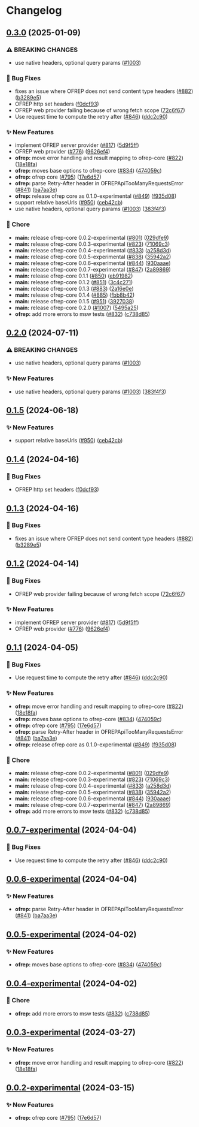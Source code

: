 # Changelog

## [0.3.0](https://github.com/jarebudev/js-sdk-contrib/compare/ofrep-core-v0.2.0...ofrep-core-v0.3.0) (2025-01-09)


### ⚠ BREAKING CHANGES

* use native headers, optional query params ([#1003](https://github.com/jarebudev/js-sdk-contrib/issues/1003))

### 🐛 Bug Fixes

* fixes an issue where OFREP does not send content type headers ([#882](https://github.com/jarebudev/js-sdk-contrib/issues/882)) ([b3289e5](https://github.com/jarebudev/js-sdk-contrib/commit/b3289e5083e97946f4ab62a6f2f10bb1402e7a55))
* OFREP http set headers ([f0dcf93](https://github.com/jarebudev/js-sdk-contrib/commit/f0dcf93ce97d01b79854212919afe5eacd28c860))
* OFREP web provider failing because of wrong fetch scope ([72c6f67](https://github.com/jarebudev/js-sdk-contrib/commit/72c6f6739342bd35c40d7261c96f9ebf84352fbb))
* Use request time to compute the retry after ([#846](https://github.com/jarebudev/js-sdk-contrib/issues/846)) ([ddc2c90](https://github.com/jarebudev/js-sdk-contrib/commit/ddc2c9042c82c9066415ce4f6243639ae94d20c5))


### ✨ New Features

* implement OFREP server provider ([#817](https://github.com/jarebudev/js-sdk-contrib/issues/817)) ([5d9f5ff](https://github.com/jarebudev/js-sdk-contrib/commit/5d9f5ffa3cebbf54f52f215ccf135edf3ab4cc87))
* OFREP web provider ([#776](https://github.com/jarebudev/js-sdk-contrib/issues/776)) ([9626ef4](https://github.com/jarebudev/js-sdk-contrib/commit/9626ef43ae8f5252219b3a9bff51b83c4c5e6230))
* **ofrep:** move error handling and result mapping to ofrep-core ([#822](https://github.com/jarebudev/js-sdk-contrib/issues/822)) ([18e18fa](https://github.com/jarebudev/js-sdk-contrib/commit/18e18fa5f113d064521165cf3a716913a814e8cc))
* **ofrep:** moves base options to ofrep-core ([#834](https://github.com/jarebudev/js-sdk-contrib/issues/834)) ([474059c](https://github.com/jarebudev/js-sdk-contrib/commit/474059c207067e437a698a12582582d8b567aabf))
* **ofrep:** ofrep core ([#795](https://github.com/jarebudev/js-sdk-contrib/issues/795)) ([17e6d57](https://github.com/jarebudev/js-sdk-contrib/commit/17e6d57e43280a73f8c5f30fddc0447a900e3c79))
* **ofrep:** parse Retry-After header in OFREPApiTooManyRequestsError ([#841](https://github.com/jarebudev/js-sdk-contrib/issues/841)) ([ba7aa3e](https://github.com/jarebudev/js-sdk-contrib/commit/ba7aa3efbc5ffacc2008d4591b2a585df34cbd01))
* **ofrep:** release ofrep core as 0.1.0-experimental ([#849](https://github.com/jarebudev/js-sdk-contrib/issues/849)) ([f935d08](https://github.com/jarebudev/js-sdk-contrib/commit/f935d08e823ddf199ad93974b7ef4df616c5d436))
* support relative baseUrls ([#950](https://github.com/jarebudev/js-sdk-contrib/issues/950)) ([ceb42cb](https://github.com/jarebudev/js-sdk-contrib/commit/ceb42cb335518963a3ca5d21f15f9b439c481f2f))
* use native headers, optional query params ([#1003](https://github.com/jarebudev/js-sdk-contrib/issues/1003)) ([383f4f3](https://github.com/jarebudev/js-sdk-contrib/commit/383f4f310d0eeed8a72f73ed8a539aeab46e3177))


### 🧹 Chore

* **main:** release ofrep-core 0.0.2-experimental ([#801](https://github.com/jarebudev/js-sdk-contrib/issues/801)) ([029dfe9](https://github.com/jarebudev/js-sdk-contrib/commit/029dfe9bddb5da1c6661c85b7d95843db4a35fdd))
* **main:** release ofrep-core 0.0.3-experimental ([#823](https://github.com/jarebudev/js-sdk-contrib/issues/823)) ([71069c3](https://github.com/jarebudev/js-sdk-contrib/commit/71069c3ed8cbeedade3f168a8dca36fa8e304c2e))
* **main:** release ofrep-core 0.0.4-experimental ([#833](https://github.com/jarebudev/js-sdk-contrib/issues/833)) ([a258d3d](https://github.com/jarebudev/js-sdk-contrib/commit/a258d3d56f5376bb4f1dbfe42dd725c7540f85ff))
* **main:** release ofrep-core 0.0.5-experimental ([#838](https://github.com/jarebudev/js-sdk-contrib/issues/838)) ([35942a2](https://github.com/jarebudev/js-sdk-contrib/commit/35942a20e833ec677a46072dea34baa5f60492fc))
* **main:** release ofrep-core 0.0.6-experimental ([#844](https://github.com/jarebudev/js-sdk-contrib/issues/844)) ([930aaae](https://github.com/jarebudev/js-sdk-contrib/commit/930aaaeec1c36094fdb0231ec80fff38636b4d21))
* **main:** release ofrep-core 0.0.7-experimental ([#847](https://github.com/jarebudev/js-sdk-contrib/issues/847)) ([2a89869](https://github.com/jarebudev/js-sdk-contrib/commit/2a898695761e65c909ed73aa9f77c84091da9c9d))
* **main:** release ofrep-core 0.1.1 ([#850](https://github.com/jarebudev/js-sdk-contrib/issues/850)) ([eb91982](https://github.com/jarebudev/js-sdk-contrib/commit/eb919828dfe2cdcc3f64ff6b8dcb1ac93fa313ef))
* **main:** release ofrep-core 0.1.2 ([#851](https://github.com/jarebudev/js-sdk-contrib/issues/851)) ([3c4c271](https://github.com/jarebudev/js-sdk-contrib/commit/3c4c2714d7acfd774f14dc4ab089d48c85dd8581))
* **main:** release ofrep-core 0.1.3 ([#883](https://github.com/jarebudev/js-sdk-contrib/issues/883)) ([2a16e0e](https://github.com/jarebudev/js-sdk-contrib/commit/2a16e0e98e661530328e75e106b60e54c4072e7e))
* **main:** release ofrep-core 0.1.4 ([#885](https://github.com/jarebudev/js-sdk-contrib/issues/885)) ([fbb8b42](https://github.com/jarebudev/js-sdk-contrib/commit/fbb8b42d690a7c1b3fe0c78b096eb2daafc43343))
* **main:** release ofrep-core 0.1.5 ([#951](https://github.com/jarebudev/js-sdk-contrib/issues/951)) ([3927038](https://github.com/jarebudev/js-sdk-contrib/commit/3927038f61d74ac6623ff69d16008e1c5f534fa7))
* **main:** release ofrep-core 0.2.0 ([#1007](https://github.com/jarebudev/js-sdk-contrib/issues/1007)) ([5495a25](https://github.com/jarebudev/js-sdk-contrib/commit/5495a254de8740ec7459ebf1743f4e975578e7b2))
* **ofrep:** add more errors to msw tests ([#832](https://github.com/jarebudev/js-sdk-contrib/issues/832)) ([c738d85](https://github.com/jarebudev/js-sdk-contrib/commit/c738d8576405539b9a2e8f13702b2c35ded9609e))

## [0.2.0](https://github.com/open-feature/js-sdk-contrib/compare/ofrep-core-v0.1.5...ofrep-core-v0.2.0) (2024-07-11)


### ⚠ BREAKING CHANGES

* use native headers, optional query params ([#1003](https://github.com/open-feature/js-sdk-contrib/issues/1003))

### ✨ New Features

* use native headers, optional query params ([#1003](https://github.com/open-feature/js-sdk-contrib/issues/1003)) ([383f4f3](https://github.com/open-feature/js-sdk-contrib/commit/383f4f310d0eeed8a72f73ed8a539aeab46e3177))

## [0.1.5](https://github.com/open-feature/js-sdk-contrib/compare/ofrep-core-v0.1.4...ofrep-core-v0.1.5) (2024-06-18)


### ✨ New Features

* support relative baseUrls ([#950](https://github.com/open-feature/js-sdk-contrib/issues/950)) ([ceb42cb](https://github.com/open-feature/js-sdk-contrib/commit/ceb42cb335518963a3ca5d21f15f9b439c481f2f))

## [0.1.4](https://github.com/open-feature/js-sdk-contrib/compare/ofrep-core-v0.1.3...ofrep-core-v0.1.4) (2024-04-16)


### 🐛 Bug Fixes

* OFREP http set headers ([f0dcf93](https://github.com/open-feature/js-sdk-contrib/commit/f0dcf93ce97d01b79854212919afe5eacd28c860))

## [0.1.3](https://github.com/open-feature/js-sdk-contrib/compare/ofrep-core-v0.1.2...ofrep-core-v0.1.3) (2024-04-16)


### 🐛 Bug Fixes

* fixes an issue where OFREP does not send content type headers ([#882](https://github.com/open-feature/js-sdk-contrib/issues/882)) ([b3289e5](https://github.com/open-feature/js-sdk-contrib/commit/b3289e5083e97946f4ab62a6f2f10bb1402e7a55))

## [0.1.2](https://github.com/open-feature/js-sdk-contrib/compare/ofrep-core-v0.1.1...ofrep-core-v0.1.2) (2024-04-14)


### 🐛 Bug Fixes

* OFREP web provider failing because of wrong fetch scope ([72c6f67](https://github.com/open-feature/js-sdk-contrib/commit/72c6f6739342bd35c40d7261c96f9ebf84352fbb))


### ✨ New Features

* implement OFREP server provider ([#817](https://github.com/open-feature/js-sdk-contrib/issues/817)) ([5d9f5ff](https://github.com/open-feature/js-sdk-contrib/commit/5d9f5ffa3cebbf54f52f215ccf135edf3ab4cc87))
* OFREP web provider ([#776](https://github.com/open-feature/js-sdk-contrib/issues/776)) ([9626ef4](https://github.com/open-feature/js-sdk-contrib/commit/9626ef43ae8f5252219b3a9bff51b83c4c5e6230))

## [0.1.1](https://github.com/open-feature/js-sdk-contrib/compare/ofrep-core-v0.1.0...ofrep-core-v0.1.1) (2024-04-05)


### 🐛 Bug Fixes

* Use request time to compute the retry after ([#846](https://github.com/open-feature/js-sdk-contrib/issues/846)) ([ddc2c90](https://github.com/open-feature/js-sdk-contrib/commit/ddc2c9042c82c9066415ce4f6243639ae94d20c5))


### ✨ New Features

* **ofrep:** move error handling and result mapping to ofrep-core ([#822](https://github.com/open-feature/js-sdk-contrib/issues/822)) ([18e18fa](https://github.com/open-feature/js-sdk-contrib/commit/18e18fa5f113d064521165cf3a716913a814e8cc))
* **ofrep:** moves base options to ofrep-core ([#834](https://github.com/open-feature/js-sdk-contrib/issues/834)) ([474059c](https://github.com/open-feature/js-sdk-contrib/commit/474059c207067e437a698a12582582d8b567aabf))
* **ofrep:** ofrep core ([#795](https://github.com/open-feature/js-sdk-contrib/issues/795)) ([17e6d57](https://github.com/open-feature/js-sdk-contrib/commit/17e6d57e43280a73f8c5f30fddc0447a900e3c79))
* **ofrep:** parse Retry-After header in OFREPApiTooManyRequestsError ([#841](https://github.com/open-feature/js-sdk-contrib/issues/841)) ([ba7aa3e](https://github.com/open-feature/js-sdk-contrib/commit/ba7aa3efbc5ffacc2008d4591b2a585df34cbd01))
* **ofrep:** release ofrep core as 0.1.0-experimental ([#849](https://github.com/open-feature/js-sdk-contrib/issues/849)) ([f935d08](https://github.com/open-feature/js-sdk-contrib/commit/f935d08e823ddf199ad93974b7ef4df616c5d436))


### 🧹 Chore

* **main:** release ofrep-core 0.0.2-experimental ([#801](https://github.com/open-feature/js-sdk-contrib/issues/801)) ([029dfe9](https://github.com/open-feature/js-sdk-contrib/commit/029dfe9bddb5da1c6661c85b7d95843db4a35fdd))
* **main:** release ofrep-core 0.0.3-experimental ([#823](https://github.com/open-feature/js-sdk-contrib/issues/823)) ([71069c3](https://github.com/open-feature/js-sdk-contrib/commit/71069c3ed8cbeedade3f168a8dca36fa8e304c2e))
* **main:** release ofrep-core 0.0.4-experimental ([#833](https://github.com/open-feature/js-sdk-contrib/issues/833)) ([a258d3d](https://github.com/open-feature/js-sdk-contrib/commit/a258d3d56f5376bb4f1dbfe42dd725c7540f85ff))
* **main:** release ofrep-core 0.0.5-experimental ([#838](https://github.com/open-feature/js-sdk-contrib/issues/838)) ([35942a2](https://github.com/open-feature/js-sdk-contrib/commit/35942a20e833ec677a46072dea34baa5f60492fc))
* **main:** release ofrep-core 0.0.6-experimental ([#844](https://github.com/open-feature/js-sdk-contrib/issues/844)) ([930aaae](https://github.com/open-feature/js-sdk-contrib/commit/930aaaeec1c36094fdb0231ec80fff38636b4d21))
* **main:** release ofrep-core 0.0.7-experimental ([#847](https://github.com/open-feature/js-sdk-contrib/issues/847)) ([2a89869](https://github.com/open-feature/js-sdk-contrib/commit/2a898695761e65c909ed73aa9f77c84091da9c9d))
* **ofrep:** add more errors to msw tests ([#832](https://github.com/open-feature/js-sdk-contrib/issues/832)) ([c738d85](https://github.com/open-feature/js-sdk-contrib/commit/c738d8576405539b9a2e8f13702b2c35ded9609e))

## [0.0.7-experimental](https://github.com/open-feature/js-sdk-contrib/compare/ofrep-core-v0.0.6-experimental...ofrep-core-v0.0.7-experimental) (2024-04-04)


### 🐛 Bug Fixes

* Use request time to compute the retry after ([#846](https://github.com/open-feature/js-sdk-contrib/issues/846)) ([ddc2c90](https://github.com/open-feature/js-sdk-contrib/commit/ddc2c9042c82c9066415ce4f6243639ae94d20c5))

## [0.0.6-experimental](https://github.com/open-feature/js-sdk-contrib/compare/ofrep-core-v0.0.5-experimental...ofrep-core-v0.0.6-experimental) (2024-04-04)


### ✨ New Features

* **ofrep:** parse Retry-After header in OFREPApiTooManyRequestsError ([#841](https://github.com/open-feature/js-sdk-contrib/issues/841)) ([ba7aa3e](https://github.com/open-feature/js-sdk-contrib/commit/ba7aa3efbc5ffacc2008d4591b2a585df34cbd01))

## [0.0.5-experimental](https://github.com/open-feature/js-sdk-contrib/compare/ofrep-core-v0.0.4-experimental...ofrep-core-v0.0.5-experimental) (2024-04-02)


### ✨ New Features

* **ofrep:** moves base options to ofrep-core ([#834](https://github.com/open-feature/js-sdk-contrib/issues/834)) ([474059c](https://github.com/open-feature/js-sdk-contrib/commit/474059c207067e437a698a12582582d8b567aabf))

## [0.0.4-experimental](https://github.com/open-feature/js-sdk-contrib/compare/ofrep-core-v0.0.3-experimental...ofrep-core-v0.0.4-experimental) (2024-04-02)


### 🧹 Chore

* **ofrep:** add more errors to msw tests ([#832](https://github.com/open-feature/js-sdk-contrib/issues/832)) ([c738d85](https://github.com/open-feature/js-sdk-contrib/commit/c738d8576405539b9a2e8f13702b2c35ded9609e))

## [0.0.3-experimental](https://github.com/open-feature/js-sdk-contrib/compare/ofrep-core-v0.0.2-experimental...ofrep-core-v0.0.3-experimental) (2024-03-27)


### ✨ New Features

* **ofrep:** move error handling and result mapping to ofrep-core ([#822](https://github.com/open-feature/js-sdk-contrib/issues/822)) ([18e18fa](https://github.com/open-feature/js-sdk-contrib/commit/18e18fa5f113d064521165cf3a716913a814e8cc))

## [0.0.2-experimental](https://github.com/open-feature/js-sdk-contrib/compare/ofrep-core-v0.0.1-experimental...ofrep-core-v0.0.2-experimental) (2024-03-15)


### ✨ New Features

* **ofrep:** ofrep core ([#795](https://github.com/open-feature/js-sdk-contrib/issues/795)) ([17e6d57](https://github.com/open-feature/js-sdk-contrib/commit/17e6d57e43280a73f8c5f30fddc0447a900e3c79))
